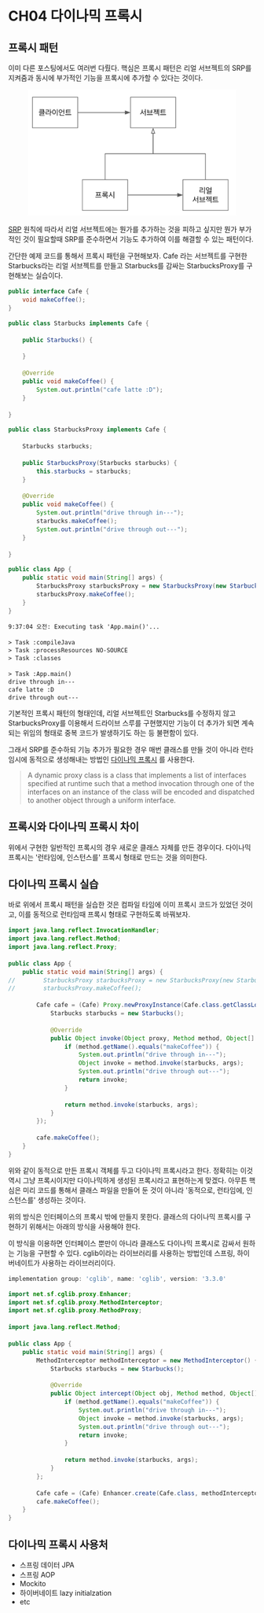 # CH04 다이나믹 프록시

## 프록시 패턴

이미 다른 포스팅에서도 여러번 다뤘다. 핵심은 프록시 패턴은 리얼 서브젝트의 SRP를 지켜줌과 동시에 부가적인 기능을 프록시에 추가할 수 있다는 것이다.

<figure><img src="../../.gitbook/assets/image (26).png" alt=""><figcaption></figcaption></figure>

[SRP](https://ko.wikipedia.org/wiki/%EB%8B%A8%EC%9D%BC\_%EC%B1%85%EC%9E%84\_%EC%9B%90%EC%B9%99) 원칙에 따라서 리얼 서브젝트에는 뭔가를 추가하는 것을 피하고 싶지만 뭔가 부가적인 것이 필요할때 SRP를 준수하면서 기능도 추가하여 이를 해결할 수 있는 패턴이다.

간단한 예제 코드를 통해서 프록시 패턴을 구현해보자. Cafe 라는 서브젝트를 구현한 Starbucks라는 리얼 서브젝트를 만들고 Starbucks를 감싸는 StarbucksProxy를 구현해보는 실습이다.

```java
public interface Cafe {
    void makeCoffee();
}
```

```java
public class Starbucks implements Cafe {

    public Starbucks() {

    }

    @Override
    public void makeCoffee() {
        System.out.println("cafe latte :D");
    }

}
```

```java
public class StarbucksProxy implements Cafe {

    Starbucks starbucks;

    public StarbucksProxy(Starbucks starbucks) {
        this.starbucks = starbucks;
    }

    @Override
    public void makeCoffee() {
        System.out.println("drive through in---");
        starbucks.makeCoffee();
        System.out.println("drive through out---");
    }

}
```

```java
public class App {
    public static void main(String[] args) {
        StarbucksProxy starbucksProxy = new StarbucksProxy(new Starbucks());
        starbucksProxy.makeCoffee();
    }
}
```

```
9:37:04 오전: Executing task 'App.main()'...

> Task :compileJava
> Task :processResources NO-SOURCE
> Task :classes

> Task :App.main()
drive through in---
cafe latte :D
drive through out---
```

기본적인 프록시 패턴의 형태인데, 리얼 서브젝트인 Starbucks를 수정하지 않고 StarbucksProxy를 이용해서 드라이브 스루를 구현했지만 기능이 더 추가가 되면 계속되는 위임의 형태로 중복 코드가 발생하기도 하는 등 불편함이 있다.

그래서 SRP를 준수하되 기능 추가가 필요한 경우 매번 클래스를 만들 것이 아니라 런타임시에 동적으로 생성해내는 방법인 [다이나믹 프록시](https://docs.oracle.com/javase/8/docs/technotes/guides/reflection/proxy.html) 를 사용한다.

> A dynamic proxy class is a class that implements a list of interfaces specified at runtime such that a method invocation through one of the interfaces on an instance of the class will be encoded and dispatched to another object through a uniform interface.

## 프록시와 다이나믹 프록시 차이

위에서 구현한 일반적인 프록시의 경우 새로운 클래스 자체를 만든 경우이다. 다이나믹 프록시는 '런타임에, 인스턴스를' 프록시 형태로 만드는 것을 의미한다.



## 다이나믹 프록시 실습 <a href="#undefined" id="undefined"></a>

바로 위에서 프록시 패턴을 실습한 것은 컴파일 타임에 이미 프록시 코드가 있었던 것이고, 이를 동적으로 런타임때 프록시 형태로 구현하도록 바꿔보자.

```java
import java.lang.reflect.InvocationHandler;
import java.lang.reflect.Method;
import java.lang.reflect.Proxy;

public class App {
    public static void main(String[] args) {
//        StarbucksProxy starbucksProxy = new StarbucksProxy(new Starbucks());
//        starbucksProxy.makeCoffee();

        Cafe cafe = (Cafe) Proxy.newProxyInstance(Cafe.class.getClassLoader(), new Class[]{Cafe.class}, new InvocationHandler() {
            Starbucks starbucks = new Starbucks();

            @Override
            public Object invoke(Object proxy, Method method, Object[] args) throws Throwable {
                if (method.getName().equals("makeCoffee")) {
                    System.out.println("drive through in---");
                    Object invoke = method.invoke(starbucks, args);
                    System.out.println("drive through out---");
                    return invoke;
                }

                return method.invoke(starbucks, args);
            }
        });

        cafe.makeCoffee();
    }
}
```

위와 같이 동적으로 만든 프록시 객체를 두고 다이나믹 프록시라고 한다. 정확히는 이것 역시 그냥 프록시이지만 다이나믹하게 생성된 프록시라고 표현하는게 맞겠다. 아무튼 핵심은 미리 코드를 통해서 클래스 파일을 만들어 둔 것이 아니라 '동적으로, 런타임에, 인스턴스를' 생성하는 것이다.

위의 방식은 인터페이스의 프록시 밖에 만들지 못한다. 클래스의 다이나믹 프록시를 구현하기 위해서는 아래의 방식을 사용해야 한다.

이 방식을 이용하면 인터페이스 뿐만이 아니라 클래스도 다이나믹 프록시로 감싸서 원하는 기능을 구현할 수 있다. cglib이라는 라이브러리를 사용하는 방법인데 스프링, 하이버네이트가 사용하는 라이브러리이다.

```gradle
implementation group: 'cglib', name: 'cglib', version: '3.3.0'
```

```java
import net.sf.cglib.proxy.Enhancer;
import net.sf.cglib.proxy.MethodInterceptor;
import net.sf.cglib.proxy.MethodProxy;

import java.lang.reflect.Method;

public class App {
    public static void main(String[] args) {
        MethodInterceptor methodInterceptor = new MethodInterceptor() {
            Starbucks starbucks = new Starbucks();

            @Override
            public Object intercept(Object obj, Method method, Object[] args, MethodProxy proxy) throws Throwable {
                if (method.getName().equals("makeCoffee")) {
                    System.out.println("drive through in---");
                    Object invoke = method.invoke(starbucks, args);
                    System.out.println("drive through out---");
                    return invoke;
                }

                return method.invoke(starbucks, args);
            }
        };

        Cafe cafe = (Cafe) Enhancer.create(Cafe.class, methodInterceptor);
        cafe.makeCoffee();
    }
}
```

## 다이나믹 프록시 사용처

* 스프링 데이터 JPA
* 스프링 AOP
* Mockito
* 하이버네이트 lazy initialzation
* etc
